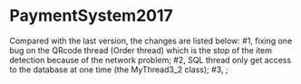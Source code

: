# PaymentSystem2017
Compared with the last version, the changes are listed below:
#1, fixing one bug on the QRcode thread (Order thread) which is the stop of the item detection because of the network problem;
#2, SQL thread only get access to the database at one time (the MyThread3_2 class);
#3, ;

